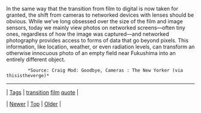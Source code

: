 <!--
title: In the same way that the transition from film to digital is now taken for granted, the shift from cameras to networked devices with lenses should be obvious. While we&rsquo;ve long obsessed over the size of the film and image sensors, today we mainly view photos on networked screens&mdash;often tiny ones, regardless of how the image was captured&mdash;and networked photography provides access to forms of data that go beyond pixels. This information, like location, weather, or even radiation levels, can transform an otherwise innocuous photo of an empty field near Fukushima into an entirely different object.
date: 2020-06-28T15:27:00.218Z
tags: transition, film, quote
-->




In the same way that the transition from film to digital is now taken for granted, the shift from cameras to networked devices with lenses should be obvious. While we’ve long obsessed over the size of the film and image sensors, today we mainly view photos on networked screens—often tiny ones, regardless of how the image was captured—and networked photography provides access to forms of data that go beyond pixels. This information, like location, weather, or even radiation levels, can transform an otherwise innocuous photo of an empty field near Fukushima into an entirely different object.

            *Source: Craig Mod: Goodbye, Cameras : The New Yorker (via thisistheverge)*

<!--BOTTOM-POST-NAVIGATION-->
---

| [Tags](tags.md) | [transition](tag-transition.md) [film](tag-film.md) [quote](tag-quote.md) |

| [Newer](71967333918.md) | [Top](index.md) | [Older](71980292199.md) |